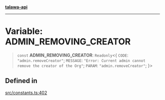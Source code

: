 [**talawa-api**](../../README.md)

***

# Variable: ADMIN\_REMOVING\_CREATOR

> `const` **ADMIN\_REMOVING\_CREATOR**: `Readonly`\<\{ `CODE`: `"admin.removeCreator"`; `MESSAGE`: `"Error: Current admin cannot remove the creator of the Org"`; `PARAM`: `"admin.removeCreator"`; \}\>

## Defined in

[src/constants.ts:402](https://github.com/Suyash878/talawa-api/blob/095e6964ce2a06c1c30d1acf81b6162203f1db91/src/constants.ts#L402)
